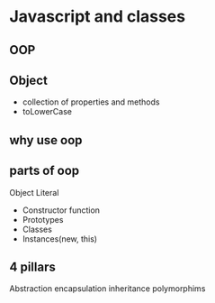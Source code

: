 # Javascript and classes
## OOP

## Object
- collection of properties and methods
- toLowerCase

## why use oop

## parts of oop
Object Literal

- Constructor function
- Prototypes
- Classes 
- Instances(new, this)

## 4 pillars
Abstraction
encapsulation
inheritance
polymorphims